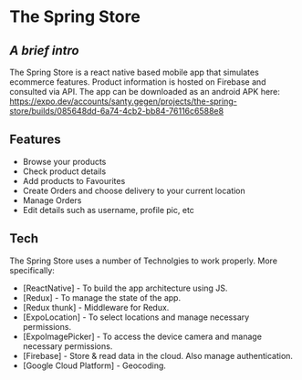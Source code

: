 # The Spring Store
## _A brief intro_

The Spring Store is a react native based mobile app that simulates ecommerce features. Product information is hosted on Firebase and consulted via API. The app can be downloaded as an android APK here: https://expo.dev/accounts/santy.gegen/projects/the-spring-store/builds/085648dd-6a74-4cb2-bb84-76116c6588e8

## Features
- Browse your products
- Check product details
- Add products to Favourites
- Create Orders and choose delivery to your current location
- Manage Orders
- Edit details such as username, profile pic, etc

## Tech

The Spring Store uses a number of Technolgies to work properly. More specifically:

- [ReactNative] - To build the app architecture using JS.
- [Redux] - To manage the state of the app.
- [Redux thunk] - Middleware for Redux.
- [ExpoLocation] - To select locations and manage necessary permissions.
- [ExpoImagePicker] - To access the device camera and manage necessary permissions.
- [Firebase] - Store & read data in the cloud. Also manage authentication.
- [Google Cloud Platform] - Geocoding.
